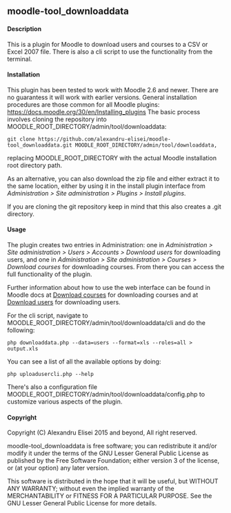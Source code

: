 ## moodle-tool_downloaddata

#### Description
This is a plugin for Moodle to download users and courses to a CSV or Excel 2007 file. There is also a cli script to use the functionality from the terminal.

#### Installation
This plugin has been tested to work with Moodle 2.6 and newer. There are no guarantess it will work with earlier versions.
General installation procedures are those common for all Moodle plugins: https://docs.moodle.org/30/en/Installing_plugins
The basic process involves cloning the repository into MOODLE_ROOT_DIRECTORY/admin/tool/downloaddata:

    git clone https://github.com/alexandru-elisei/moodle-tool_downloaddata.git MOODLE_ROOT_DIRECTORY/admin/tool/downloaddata,

replacing MOODLE_ROOT_DIRECTORY with the actual Moodle installation root directory path.

As an alternative, you can also download the zip file and either extract it to the same location, either by using it in the install plugin interface from *Administration > Site administration > Plugins > Install plugins*. 

If you are cloning the git repository keep in mind that this also creates a .git directory.

#### Usage
The plugin creates two entries in Administration: one in *Administration > Site administration > Users > Accounts > Download users* for downloading users, and one in *Administration > Site administration > Courses > Download courses* for downloading courses. From there you can access the full functionality of the plugin.

Further information about how to use the web interface can be found in Moodle docs at [Download courses](https://docs.moodle.org/30/en/Download_courses) for downloading courses and at [Download users](https://docs.moodle.org/30/en/Download_users) for downloading users.

For the cli script, navigate to MOODLE_ROOT_DIRECTORY/admin/tool/downloaddata/cli and do the following:

    php downloaddata.php --data=users --format=xls --roles=all > output.xls

You can see a list of all the available options by doing:

    php uploadusercli.php --help

There's also a configuration file MOODLE_ROOT_DIRECTORY/admin/tool/downloaddata/config.php to customize various aspects of the plugin.

#### Copyright
Copyright (C) Alexandru Elisei 2015 and beyond, All right reserved.

moodle-tool_downloaddata is free software; you can redistribute it and/or modify it under the terms of the GNU Lesser General Public License as published by the Free Software Foundation; either version 3 of the license, or (at your option) any later version.

This software is distributed in the hope that it will be useful, but WITHOUT ANY WARRANTY; without even the implied warranty of the MERCHANTABILITY or FITNESS FOR A PARTICULAR PURPOSE. See the GNU Lesser General Public License for more details.
